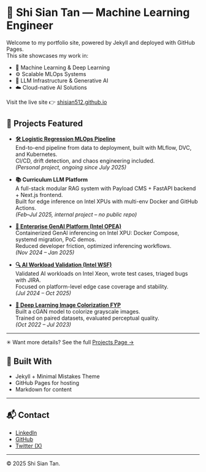 # 👋 Shi Sian Tan — Machine Learning Engineer

Welcome to my portfolio site, powered by Jekyll and deployed with GitHub Pages.  
This site showcases my work in:

- 🧠 Machine Learning & Deep Learning
- ⚙️ Scalable MLOps Systems
- 🧰 LLM Infrastructure & Generative AI
- ☁️ Cloud-native AI Solutions

Visit the live site 👉 [shisian512.github.io](https://shisian512.github.io)

## 🚀 Projects Featured

- **[🛠️ Logistic Regression MLOps Pipeline](https://github.com/shisian512/mlops)**  
  End-to-end pipeline from data to deployment, built with MLflow, DVC, and Kubernetes.  
  CI/CD, drift detection, and chaos engineering included.  
  *(Personal project, ongoing since July 2025)*

- **📚 Curriculum LLM Platform**  
  A full-stack modular RAG system with Payload CMS + FastAPI backend + Next.js frontend.  
  Built for edge inference on Intel XPUs with multi-env Docker and GitHub Actions.  
  *(Feb–Jul 2025, internal project – no public repo)*

- **[🧠 Enterprise GenAI Platform (Intel OPEA)](https://github.com/opea-project/GenAIExamples)**  
  Containerized GenAI inferencing on Intel XPU: Docker Compose, systemd migration, PoC demos.  
  Reduced developer friction, optimized inferencing workflows.  
  *(Nov 2024 – Jan 2025)*

- **[🔍 AI Workload Validation (Intel WSF)](https://github.com/intel/workload-services-framework)**  
  Validated AI workloads on Intel Xeon, wrote test cases, triaged bugs with JIRA.  
  Focused on platform-level edge case coverage and stability.  
  *(Jul 2024 – Oct 2025)*

- **[🎨 Deep Learning Image Colorization FYP](https://www.linkedin.com/in/tan-shi-sian)**  
  Built a cGAN model to colorize grayscale images.  
  Trained on paired datasets, evaluated perceptual quality.  
  *(Oct 2022 – Jul 2023)*

---

✳ Want more details? See the full [Projects Page →](https://shisian512.github.io/projects/)

## 🔧 Built With
- Jekyll + Minimal Mistakes Theme
- GitHub Pages for hosting
- Markdown for content

---

## 📬 Contact
- [LinkedIn](https://www.linkedin.com/in/tan-shi-sian)
- [GitHub](https://github.com/shisian512)
- [Twitter (X)](https://x.com/ShiShisian001)

---

© 2025 Shi Sian Tan.
